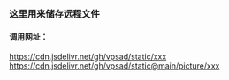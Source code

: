 ### 这里用来储存远程文件
#### 调用网址：
https://cdn.jsdelivr.net/gh/vpsad/static/xxx
https://cdn.jsdelivr.net/gh/vpsad/static@main/picture/xxx
